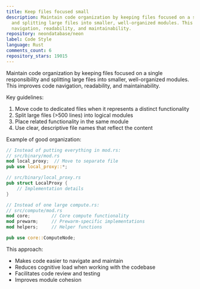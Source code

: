 ```yaml
---
title: Keep files focused small
description: Maintain code organization by keeping files focused on a single responsibility
  and splitting large files into smaller, well-organized modules. This improves code
  navigation, readability, and maintainability.
repository: neondatabase/neon
label: Code Style
language: Rust
comments_count: 6
repository_stars: 19015
---
```


Maintain code organization by keeping files focused on a single responsibility and splitting large files into smaller, well-organized modules. This improves code navigation, readability, and maintainability.

Key guidelines:
1. Move code to dedicated files when it represents a distinct functionality
2. Split large files (>500 lines) into logical modules
3. Place related functionality in the same module
4. Use clear, descriptive file names that reflect the content

Example of good organization:
```rust
// Instead of putting everything in mod.rs:
// src/binary/mod.rs
mod local_proxy;  // Move to separate file
pub use local_proxy::*;

// src/binary/local_proxy.rs
pub struct LocalProxy {
    // Implementation details
}

// Instead of one large compute.rs:
// src/compute/mod.rs
mod core;        // Core compute functionality
mod prewarm;     // Prewarm-specific implementations
mod helpers;     // Helper functions

pub use core::ComputeNode;
```

This approach:
- Makes code easier to navigate and maintain
- Reduces cognitive load when working with the codebase
- Facilitates code review and testing
- Improves module cohesion
